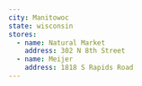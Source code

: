 ```yaml
---
city: Manitowoc
state: wisconsin
stores:
  - name: Natural Market
    address: 302 N 8th Street
  - name: Meijer
    address: 1818 S Rapids Road
---
```

